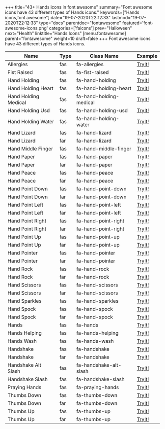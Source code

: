 +++
title="43+ Hands icons in font awesome"
summary="Font awesome icons have 43 different types of Hands icons."
keywords=["Hands icons,font awesome"]
date="19-07-2020T22:12:33"
lastmod="19-07-2020T22:12:33"
type="docs"
parentdoc="fontawesome"
featured='font-awesome-icons.png'
categories=['faicons']
prev="Halloween"
next="Health"
linktitle="Hands Icons"
[menu.fontawesome]
parent="fontawesome"
weight=10
draft=false
+++
Font awesome icons have 43 different types of Hands icons.<div class='table-responsive'><table class='table'><thead><tr><th>Name</th><th>Type</th><th>Class Name</th><th>Example</th></tr></thead><tbody><tr><td><i class="fas fa-allergies"></i>Allergies</td><td>fas</td><td>fa-allergies</td><td><a href='https://www.angularjswiki.com/fontawesome/fa-allergies/' target='_blank'>TryIt!</a></td></tr><tr><td><i class="fas fa-fist-raised"></i>Fist Raised</td><td>fas</td><td>fa-fist-raised</td><td><a href='https://www.angularjswiki.com/fontawesome/fa-fist-raised/' target='_blank'>TryIt!</a></td></tr><tr><td><i class="fas fa-hand-holding"></i>Hand Holding</td><td>fas</td><td>fa-hand-holding</td><td><a href='https://www.angularjswiki.com/fontawesome/fa-hand-holding/' target='_blank'>TryIt!</a></td></tr><tr><td><i class="fas fa-hand-holding-heart"></i>Hand Holding Heart</td><td>fas</td><td>fa-hand-holding-heart</td><td><a href='https://www.angularjswiki.com/fontawesome/fa-hand-holding-heart/' target='_blank'>TryIt!</a></td></tr><tr><td><i class="fas fa-hand-holding-medical"></i>Hand Holding Medical</td><td>fas</td><td>fa-hand-holding-medical</td><td><a href='https://www.angularjswiki.com/fontawesome/fa-hand-holding-medical/' target='_blank'>TryIt!</a></td></tr><tr><td><i class="fas fa-hand-holding-usd"></i>Hand Holding Usd</td><td>fas</td><td>fa-hand-holding-usd</td><td><a href='https://www.angularjswiki.com/fontawesome/fa-hand-holding-usd/' target='_blank'>TryIt!</a></td></tr><tr><td><i class="fas fa-hand-holding-water"></i>Hand Holding Water</td><td>fas</td><td>fa-hand-holding-water</td><td><a href='https://www.angularjswiki.com/fontawesome/fa-hand-holding-water/' target='_blank'>TryIt!</a></td></tr><tr><td><i class="fas fa-hand-lizard"></i>Hand Lizard</td><td>fas</td><td>fa-hand-lizard</td><td><a href='https://www.angularjswiki.com/fontawesome/fa-hand-lizard/' target='_blank'>TryIt!</a></td></tr><tr><td><i class="far fa-hand-lizard"></i>Hand Lizard</td><td>far</td><td>fa-hand-lizard</td><td><a href='https://www.angularjswiki.com/fontawesome/fa-hand-lizard/' target='_blank'>TryIt!</a></td></tr><tr><td><i class="fas fa-hand-middle-finger"></i>Hand Middle Finger</td><td>fas</td><td>fa-hand-middle-finger</td><td><a href='https://www.angularjswiki.com/fontawesome/fa-hand-middle-finger/' target='_blank'>TryIt!</a></td></tr><tr><td><i class="fas fa-hand-paper"></i>Hand Paper</td><td>fas</td><td>fa-hand-paper</td><td><a href='https://www.angularjswiki.com/fontawesome/fa-hand-paper/' target='_blank'>TryIt!</a></td></tr><tr><td><i class="far fa-hand-paper"></i>Hand Paper</td><td>far</td><td>fa-hand-paper</td><td><a href='https://www.angularjswiki.com/fontawesome/fa-hand-paper/' target='_blank'>TryIt!</a></td></tr><tr><td><i class="fas fa-hand-peace"></i>Hand Peace</td><td>fas</td><td>fa-hand-peace</td><td><a href='https://www.angularjswiki.com/fontawesome/fa-hand-peace/' target='_blank'>TryIt!</a></td></tr><tr><td><i class="far fa-hand-peace"></i>Hand Peace</td><td>far</td><td>fa-hand-peace</td><td><a href='https://www.angularjswiki.com/fontawesome/fa-hand-peace/' target='_blank'>TryIt!</a></td></tr><tr><td><i class="fas fa-hand-point-down"></i>Hand Point Down</td><td>fas</td><td>fa-hand-point-down</td><td><a href='https://www.angularjswiki.com/fontawesome/fa-hand-point-down/' target='_blank'>TryIt!</a></td></tr><tr><td><i class="far fa-hand-point-down"></i>Hand Point Down</td><td>far</td><td>fa-hand-point-down</td><td><a href='https://www.angularjswiki.com/fontawesome/fa-hand-point-down/' target='_blank'>TryIt!</a></td></tr><tr><td><i class="fas fa-hand-point-left"></i>Hand Point Left</td><td>fas</td><td>fa-hand-point-left</td><td><a href='https://www.angularjswiki.com/fontawesome/fa-hand-point-left/' target='_blank'>TryIt!</a></td></tr><tr><td><i class="far fa-hand-point-left"></i>Hand Point Left</td><td>far</td><td>fa-hand-point-left</td><td><a href='https://www.angularjswiki.com/fontawesome/fa-hand-point-left/' target='_blank'>TryIt!</a></td></tr><tr><td><i class="fas fa-hand-point-right"></i>Hand Point Right</td><td>fas</td><td>fa-hand-point-right</td><td><a href='https://www.angularjswiki.com/fontawesome/fa-hand-point-right/' target='_blank'>TryIt!</a></td></tr><tr><td><i class="far fa-hand-point-right"></i>Hand Point Right</td><td>far</td><td>fa-hand-point-right</td><td><a href='https://www.angularjswiki.com/fontawesome/fa-hand-point-right/' target='_blank'>TryIt!</a></td></tr><tr><td><i class="fas fa-hand-point-up"></i>Hand Point Up</td><td>fas</td><td>fa-hand-point-up</td><td><a href='https://www.angularjswiki.com/fontawesome/fa-hand-point-up/' target='_blank'>TryIt!</a></td></tr><tr><td><i class="far fa-hand-point-up"></i>Hand Point Up</td><td>far</td><td>fa-hand-point-up</td><td><a href='https://www.angularjswiki.com/fontawesome/fa-hand-point-up/' target='_blank'>TryIt!</a></td></tr><tr><td><i class="fas fa-hand-pointer"></i>Hand Pointer</td><td>fas</td><td>fa-hand-pointer</td><td><a href='https://www.angularjswiki.com/fontawesome/fa-hand-pointer/' target='_blank'>TryIt!</a></td></tr><tr><td><i class="far fa-hand-pointer"></i>Hand Pointer</td><td>far</td><td>fa-hand-pointer</td><td><a href='https://www.angularjswiki.com/fontawesome/fa-hand-pointer/' target='_blank'>TryIt!</a></td></tr><tr><td><i class="fas fa-hand-rock"></i>Hand Rock</td><td>fas</td><td>fa-hand-rock</td><td><a href='https://www.angularjswiki.com/fontawesome/fa-hand-rock/' target='_blank'>TryIt!</a></td></tr><tr><td><i class="far fa-hand-rock"></i>Hand Rock</td><td>far</td><td>fa-hand-rock</td><td><a href='https://www.angularjswiki.com/fontawesome/fa-hand-rock/' target='_blank'>TryIt!</a></td></tr><tr><td><i class="fas fa-hand-scissors"></i>Hand Scissors</td><td>fas</td><td>fa-hand-scissors</td><td><a href='https://www.angularjswiki.com/fontawesome/fa-hand-scissors/' target='_blank'>TryIt!</a></td></tr><tr><td><i class="far fa-hand-scissors"></i>Hand Scissors</td><td>far</td><td>fa-hand-scissors</td><td><a href='https://www.angularjswiki.com/fontawesome/fa-hand-scissors/' target='_blank'>TryIt!</a></td></tr><tr><td><i class="fas fa-hand-sparkles"></i>Hand Sparkles</td><td>fas</td><td>fa-hand-sparkles</td><td><a href='https://www.angularjswiki.com/fontawesome/fa-hand-sparkles/' target='_blank'>TryIt!</a></td></tr><tr><td><i class="fas fa-hand-spock"></i>Hand Spock</td><td>fas</td><td>fa-hand-spock</td><td><a href='https://www.angularjswiki.com/fontawesome/fa-hand-spock/' target='_blank'>TryIt!</a></td></tr><tr><td><i class="far fa-hand-spock"></i>Hand Spock</td><td>far</td><td>fa-hand-spock</td><td><a href='https://www.angularjswiki.com/fontawesome/fa-hand-spock/' target='_blank'>TryIt!</a></td></tr><tr><td><i class="fas fa-hands"></i>Hands</td><td>fas</td><td>fa-hands</td><td><a href='https://www.angularjswiki.com/fontawesome/fa-hands/' target='_blank'>TryIt!</a></td></tr><tr><td><i class="fas fa-hands-helping"></i>Hands Helping</td><td>fas</td><td>fa-hands-helping</td><td><a href='https://www.angularjswiki.com/fontawesome/fa-hands-helping/' target='_blank'>TryIt!</a></td></tr><tr><td><i class="fas fa-hands-wash"></i>Hands Wash</td><td>fas</td><td>fa-hands-wash</td><td><a href='https://www.angularjswiki.com/fontawesome/fa-hands-wash/' target='_blank'>TryIt!</a></td></tr><tr><td><i class="fas fa-handshake"></i>Handshake</td><td>fas</td><td>fa-handshake</td><td><a href='https://www.angularjswiki.com/fontawesome/fa-handshake/' target='_blank'>TryIt!</a></td></tr><tr><td><i class="far fa-handshake"></i>Handshake</td><td>far</td><td>fa-handshake</td><td><a href='https://www.angularjswiki.com/fontawesome/fa-handshake/' target='_blank'>TryIt!</a></td></tr><tr><td><i class="fas fa-handshake-alt-slash"></i>Handshake Alt Slash</td><td>fas</td><td>fa-handshake-alt-slash</td><td><a href='https://www.angularjswiki.com/fontawesome/fa-handshake-alt-slash/' target='_blank'>TryIt!</a></td></tr><tr><td><i class="fas fa-handshake-slash"></i>Handshake Slash</td><td>fas</td><td>fa-handshake-slash</td><td><a href='https://www.angularjswiki.com/fontawesome/fa-handshake-slash/' target='_blank'>TryIt!</a></td></tr><tr><td><i class="fas fa-praying-hands"></i>Praying Hands</td><td>fas</td><td>fa-praying-hands</td><td><a href='https://www.angularjswiki.com/fontawesome/fa-praying-hands/' target='_blank'>TryIt!</a></td></tr><tr><td><i class="fas fa-thumbs-down"></i>Thumbs Down</td><td>fas</td><td>fa-thumbs-down</td><td><a href='https://www.angularjswiki.com/fontawesome/fa-thumbs-down/' target='_blank'>TryIt!</a></td></tr><tr><td><i class="far fa-thumbs-down"></i>Thumbs Down</td><td>far</td><td>fa-thumbs-down</td><td><a href='https://www.angularjswiki.com/fontawesome/fa-thumbs-down/' target='_blank'>TryIt!</a></td></tr><tr><td><i class="fas fa-thumbs-up"></i>Thumbs Up</td><td>fas</td><td>fa-thumbs-up</td><td><a href='https://www.angularjswiki.com/fontawesome/fa-thumbs-up/' target='_blank'>TryIt!</a></td></tr><tr><td><i class="far fa-thumbs-up"></i>Thumbs Up</td><td>far</td><td>fa-thumbs-up</td><td><a href='https://www.angularjswiki.com/fontawesome/fa-thumbs-up/' target='_blank'>TryIt!</a></td></tr></tbody></table></div>
